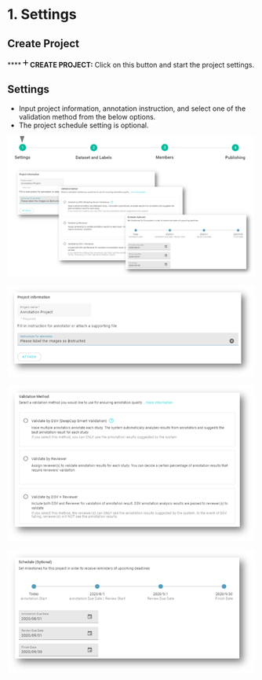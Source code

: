 # 1. Settings

## Create Project

\*\*\*\*![](../../../.gitbook/assets/image%20%2816%29.png)**CREATE PROJECT:** Click on this button and start the project settings. 

## Settings

* Input project information, annotation instruction, and select one of the validation method from the below options.
* The project schedule setting is optional. 

![](../../../.gitbook/assets/image%20%2856%29.png)



![](../../../.gitbook/assets/image%20%2858%29.png)



![](../../../.gitbook/assets/image%20%2893%29.png)



![](../../../.gitbook/assets/image%20%2870%29.png)







